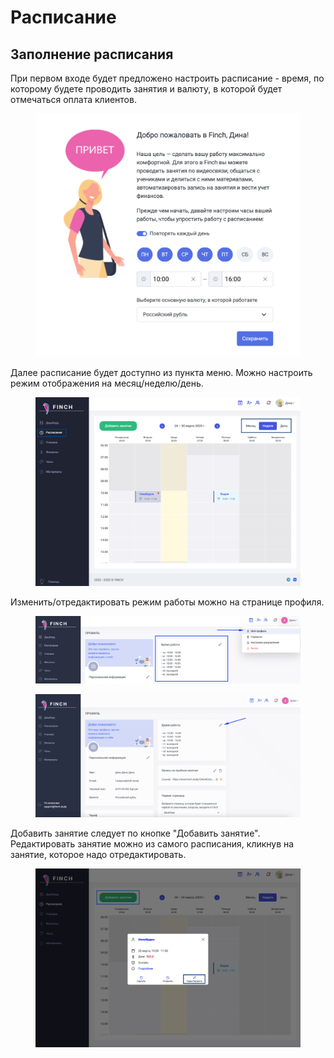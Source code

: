 # Расписание

## Заполнение расписания

При первом входе будет предложено настроить расписание - время, по которому будете проводить занятия и валюту, в которой будет отмечаться оплата клиентов. &#x20;

<figure><img src="../.gitbook/assets/image (58).png" alt=""><figcaption></figcaption></figure>

Далее расписание будет доступно из пункта меню. Можно настроить режим отображения на месяц/неделю/день.

<figure><img src="../.gitbook/assets/image (6).png" alt=""><figcaption></figcaption></figure>

Изменить/отредактировать режим работы можно на странице профиля.

<figure><img src="../.gitbook/assets/image (59).png" alt=""><figcaption></figcaption></figure>



<figure><img src="../.gitbook/assets/расписание.gif" alt=""><figcaption></figcaption></figure>

Добавить занятие следует по кнопке "Добавить занятие". Редактировать занятие можно из самого расписания, кликнув на занятие, которое надо отредактировать.&#x20;

<figure><img src="../.gitbook/assets/image (5).png" alt=""><figcaption></figcaption></figure>

